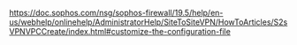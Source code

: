 https://doc.sophos.com/nsg/sophos-firewall/19.5/help/en-us/webhelp/onlinehelp/AdministratorHelp/SiteToSiteVPN/HowToArticles/S2sVPNVPCCreate/index.html#customize-the-configuration-file
